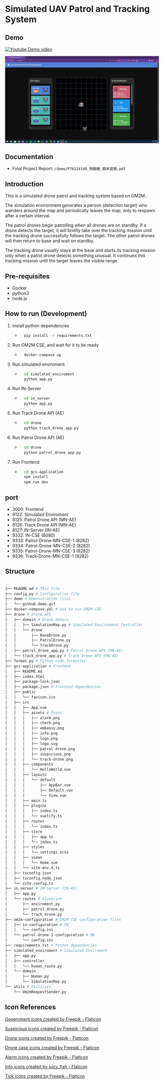# Simulated UAV Patrol and Tracking System

## Demo
[![Youtube Demo video](https://img.youtube.com/vi/_HDSsUqiI4Q/0.jpg)](https://www.youtube.com/watch?v=_HDSsUqiI4Q)

![Demo GIF](/demo/github-demo.gif)

## Documentation
- Final Project Report: `/demo/P76124168_物聯網_期末提案.pdf`

## Introduction
This is a simulated drone patrol and tracking system based on OM2M.

The simulation environment generates a person (detection target) who wanders around the map and periodically leaves the map, only to respawn after a certain interval.

The patrol drones begin patrolling when all drones are on standby. If a drone detects the target, it will briefly take over the tracking mission until the tracking drone successfully follows the target. The other patrol drones will then return to base and wait on standby.

The tracking drone usually stays at the base and starts its tracking mission only when a patrol drone detects something unusual. It continues this tracking mission until the target leaves the visible range.

## Pre-requisites
- Docker
- python3
- node.js

## How to run (Development)
1.  Install python dependencies 
    - ```bash
        pip install -r requirements.txt
        ```

2. Run OM2M CSE, and wait for it to be ready
    - ```bash
        docker-compose up
        ```

3. Run simulated enviroment
    - ```bash
        cd simulated_enviroment
        python app.py
        ```

4. Run IN-Server
    - ```bash
        cd in_server
        python app.py
        ```

5. Run Track Drone API (AE)
    - ```bash
        cd drone
        python track_drone_app.py
        ```

6. Run Patrol Drone API (AE)
    - ```bash
        cd drone
        python patrol_drone_app.py
        ```

7. Run Frontend
    - ```bash
        cd gcs-application
        npm install
        npm run dev
        ```

## port
- 3000: Frontend
- 8122: Simulated Enviroment
- 8125: Patrol Drone API (MN-AE)
- 8126: Track Drone API (MN-AE)
- 8127: IN-Server (IN-AE)
- 9332: IN-CSE (8080)
- 9333: Patrol-Drone-MN-CSE-1 (8282)
- 9334: Patrol-Drone-MN-CSE-2 (8282)
- 9335: Patrol-Drone-MN-CSE-3 (8282)
- 9336: Track-Drone-MN-CSE-1 (8282)

## Structure
```bash
.
├── README.md # This file
├── config.py # Configuration file
├── demo # Demonstration files
│   └── github-demo.gif
├── docker-compose.yml # Use to run OM2M CSE
├── drone # Drone API
│   ├── domain # Drone domain
│   │   ├── SimulationMap.py # Simulated Environment Controller
│   │   └── drone
│   │       ├── BaseDrone.py
│   │       ├── PatrolDrone.py
│   │       └── TrackDrone.py
│   ├── patrol_drone_app.py # Patrol Drone API (MN-AE)
│   └── track_drone_app.py # Track Drone API (MN-AE)
├── format.py # Python code formatter
├── gcs-application # Frontend
│   ├── README.md
│   ├── index.html
│   ├── package-lock.json
│   ├── package.json # Frontend dependencies
│   ├── public
│   │   └── favicon.ico
│   ├── src
│   │   ├── App.vue
│   │   ├── assets # Icons
│   │   │   ├── alarm.png
│   │   │   ├── check.png
│   │   │   ├── embassy.png
│   │   │   ├── info.png
│   │   │   ├── logo.png
│   │   │   ├── logo.svg
│   │   │   ├── patrol-drone.png
│   │   │   ├── suspicious.png
│   │   │   └── track-drone.png
│   │   ├── components
│   │   │   └── HelloWorld.vue
│   │   ├── layouts
│   │   │   └── default
│   │   │       ├── AppBar.vue
│   │   │       ├── Default.vue
│   │   │       └── View.vue
│   │   ├── main.ts
│   │   ├── plugins
│   │   │   ├── index.ts
│   │   │   └── vuetify.ts
│   │   ├── router
│   │   │   └── index.ts
│   │   ├── store
│   │   │   ├── app.ts
│   │   │   └── index.ts
│   │   ├── styles
│   │   │   └── settings.scss
│   │   ├── views
│   │   │   └── Home.vue
│   │   └── vite-env.d.ts
│   ├── tsconfig.json
│   ├── tsconfig.node.json
│   └── vite.config.ts
├── in_server # IN-Server (IN-AE)
│   ├── app.py
│   └── routes # blueprint
│       ├── enviroment.py
│       ├── patrol_drone.py
│       └── track_drone.py
├── om2m-configuration # OM2M CSE configuration files
│   ├── in-configuration # IN
│   │   └── config.ini
│   └── patrol-drone-1-configuration # MN
│       └── config.ini
├── requirements.txt # Python dependencies
├── simulated_enviroment # Simulated Enviroment
│   ├── app.py
│   ├── controller
│   │   └── human_route.py
│   └── domain
│       ├── Human.py
│       └── SimulationMap.py
└── utils # Utilities
    └── Om2mRequestSender.py
```

## Icon References

<a href="https://www.flaticon.com/free-icons/government" title="government icons">Government icons created by Freepik - Flaticon</a>

<a href="https://www.flaticon.com/free-icons/suspicious" title="suspicious icons">Suspicious icons created by Freepik - Flaticon</a>

<a href="https://www.flaticon.com/free-icons/drone" title="drone icons">Drone icons created by Freepik - Flaticon</a>

<a href="https://www.flaticon.com/free-icons/drone-case" title="drone case icons">Drone case icons created by Freepik - Flaticon</a>

<a href="https://www.flaticon.com/free-icons/alarm" title="alarm icons">Alarm icons created by Freepik - Flaticon</a>

<a href="https://www.flaticon.com/free-icons/info" title="info icons">Info icons created by juicy_fish - Flaticon</a>

<a href="https://www.flaticon.com/free-icons/tick" title="tick icons">Tick icons created by Freepik - Flaticon</a>
